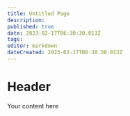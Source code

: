 ```yaml
---
title: Untitled Page
description: 
published: true
date: 2023-02-17T06:30:30.013Z
tags: 
editor: markdown
dateCreated: 2023-02-17T06:30:30.013Z
---
```


# Header
Your content here